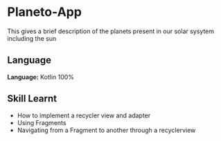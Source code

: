 # Planeto-App
This gives a brief description of the planets present in our solar sysytem including the sun

## Language

**Language:** Kotlin 100%

## Skill Learnt

- How to implement a recycler view and adapter
- Using Fragments
- Navigating from a Fragment to another through a recyclerview


